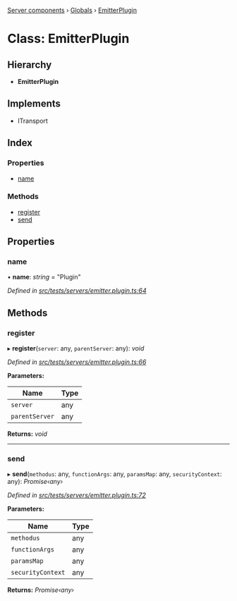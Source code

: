 [Server components](../README.md) › [Globals](../globals.md) › [EmitterPlugin](emitterplugin.md)

# Class: EmitterPlugin

## Hierarchy

* **EmitterPlugin**

## Implements

* ITransport

## Index

### Properties

* [name](emitterplugin.md#name)

### Methods

* [register](emitterplugin.md#register)
* [send](emitterplugin.md#send)

## Properties

###  name

• **name**: *string* = "Plugin"

*Defined in [src/tests/servers/emitter.plugin.ts:64](https://github.com/nodulusteam/methodus.dev/blob/8d1d711/modules/platform/server/src/tests/servers/emitter.plugin.ts#L64)*

## Methods

###  register

▸ **register**(`server`: any, `parentServer`: any): *void*

*Defined in [src/tests/servers/emitter.plugin.ts:66](https://github.com/nodulusteam/methodus.dev/blob/8d1d711/modules/platform/server/src/tests/servers/emitter.plugin.ts#L66)*

**Parameters:**

Name | Type |
------ | ------ |
`server` | any |
`parentServer` | any |

**Returns:** *void*

___

###  send

▸ **send**(`methodus`: any, `functionArgs`: any, `paramsMap`: any, `securityContext`: any): *Promise‹any›*

*Defined in [src/tests/servers/emitter.plugin.ts:72](https://github.com/nodulusteam/methodus.dev/blob/8d1d711/modules/platform/server/src/tests/servers/emitter.plugin.ts#L72)*

**Parameters:**

Name | Type |
------ | ------ |
`methodus` | any |
`functionArgs` | any |
`paramsMap` | any |
`securityContext` | any |

**Returns:** *Promise‹any›*
